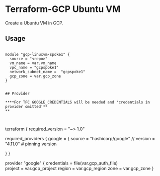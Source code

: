 # Terraform-GCP Ubuntu VM

Create a Ubuntu VM in GCP.


## Usage


```

module "gcp-linuxvm-spoke1" {
  source = "<repo>"
  vm_name = var.vm_name
  vpc_name = "gcpspoke1"
  network_subnet_name =  "gcpspoke1"
  gcp_zone = var.gcp_zone
}


## Provider 

****For TFC GOOGLE_CREDENTIALS will be needed and 'credentials in provider omitted'**
**



```
terraform {
  required_version = "~> 1.0"

  required_providers {
    google = {
      source = "hashicorp/google"
      // version = "4.11.0" # pinning version
    
  }
}

provider "google" {
  credentials = file(var.gcp_auth_file)  
  project     = var.gcp_project
  region      = var.gcp_region
  zone        = var.gcp_zone
}
```